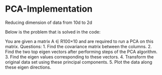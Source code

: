 # PCA-Implementation
Reducing dimension of data from 10d to 2d

Below is the problem that is solved in the code:

You are given a matrix A ∈ R100×10 and are required to run a PCA on this matrix.
Questions: 1. Find the covariance matrix between the columns.
           2. Find the two top eigen vectors after performing steps of the PCA algorithm. 
           3. Find the eigen values corresponding to these vectors.
           4. Transform the original data set using these principal components.
           5. Plot the data along these eigen directions.
